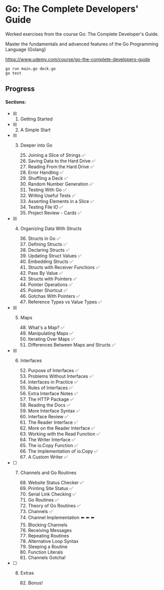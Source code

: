 # Go: The Complete Developers' Guide

Worked exercises from the course Go: The Complete Developer's Guide. 

Master the fundamentals and advanced features of the Go Programming Language (Golang)

https://www.udemy.com/course/go-the-complete-developers-guide

````
go run main.go deck.go
go test
````

## Progress

#### Sections:
- [x] 1. Getting Started
- [x] 2. A Simple Start
- [x] 3. Deeper into Go
        
        25. Joining a Slice of Strings ✅
        26. Saving Data to the Hard Drive ✅
        27. Reading From the Hard Drive ✅
        28. Error Handling ✅
        29. Shuffling a Deck ✅
        30. Random Number Generation ✅
        31. Testing With Go ✅
        32. Writing Useful Tests ✅
        33. Asserting Elements in a Slice ✅
        34. Testing File IO ✅
        35. Project Review - Cards ✅ 

- [x] 4. Organizing Data With Structs
    
        36. Structs in Go ✅
        37. Defining Structs ✅
        38. Declaring Structs ✅
        39. Updating Struct Values ✅ 
        40. Embedding Structs ✅
        41. Structs with Receiver Functions ✅ 
        42. Pass By Value ✅
        43. Structs with Pointers ✅
        44. Pointer Operations ✅
        45. Pointer Shortcut ✅
        46. Gotchas With Pointers ✅
        47. Reference Types vs Value Types ✅

- [x] 5. Maps

        48. What's a Map? ✅
        49. Manipulating Maps ✅
        50. Iterating Over Maps ✅
        51. Differences Between Maps and Structs ✅
    
- [x] 6. Interfaces
    
        52. Purpose of Interfaces ✅
        53. Problems Without Interfaces ✅
        54. Interfaces in Practice ✅
        55. Rules of Interfaces ✅
        56. Extra Interface Notes ✅
        57. The HTTP Package ✅
        58. Reading the Docs ✅
        59. More Interface Syntax ✅
        60. Interface Review ✅
        61. The Reader Interface ✅
        62. More on the Reader Interface ✅
        63. Working with the Read Function ✅
        64. The Writer Interface ✅
        65. The io.Copy Function ✅
        66. The Implementation of io.Copy ✅
        67. A Custom Writer ✅

- [ ] 7. Channels and Go Routines
    
        68. Website Status Checker ✅
        69. Printing Site Status ✅
        70. Serial Link Checking ✅
        71. Go Routines ✅
        72. Theory of Go Routines ✅
        73. Channels ✅
        74. Channel Implementation ⬅️ ⬅️ ⬅️
        75. Blocking Channels
        76. Receiving Messages
        77. Repeating Routines
        78. Alternative Loop Syntax
        79. Sleeping a Routine
        80. Function Literals
        81. Channels Gotcha!
    
- [ ] 8. Extras

       82. Bonus!
    
